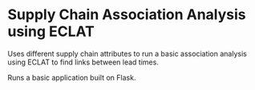 # Supply Chain Association Analysis using ECLAT

Uses different supply chain attributes to run a basic association analysis using ECLAT to find links between lead times. 

Runs a basic application built on Flask.
